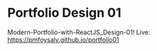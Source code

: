 # Portfolio Design 01

Modern-Portfolio-with-ReactJS_Design-01! Live: https://pmfoysaly.github.io/portfolio01

